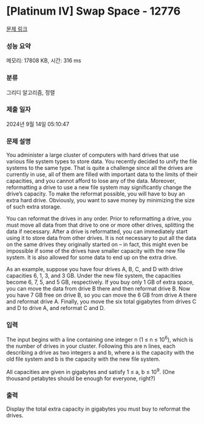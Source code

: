# [Platinum IV] Swap Space - 12776 

[문제 링크](https://www.acmicpc.net/problem/12776) 

### 성능 요약

메모리: 17808 KB, 시간: 316 ms

### 분류

그리디 알고리즘, 정렬

### 제출 일자

2024년 9월 14일 05:10:47

### 문제 설명

<p>You administer a large cluster of computers with hard drives that use various file system types to store data. You recently decided to unify the file systems to the same type. That is quite a challenge since all the drives are currently in use, all of them are filled with important data to the limits of their capacities, and you cannot afford to lose any of the data. Moreover, reformatting a drive to use a new file system may significantly change the drive’s capacity. To make the reformat possible, you will have to buy an extra hard drive. Obviously, you want to save money by minimizing the size of such extra storage.</p>

<p>You can reformat the drives in any order. Prior to reformatting a drive, you must move all data from that drive to one or more other drives, splitting the data if necessary. After a drive is reformatted, you can immediately start using it to store data from other drives. It is not necessary to put all the data on the same drives they originally started on – in fact, this might even be impossible if some of the drives have smaller capacity with the new file system. It is also allowed for some data to end up on the extra drive.</p>

<p>As an example, suppose you have four drives A, B, C, and D with drive capacities 6, 1, 3, and 3 GB. Under the new file system, the capacities become 6, 7, 5, and 5 GB, respectively. If you buy only 1 GB of extra space, you can move the data from drive B there and then reformat drive B. Now you have 7 GB free on drive B, so you can move the 6 GB from drive A there and reformat drive A. Finally, you move the six total gigabytes from drives C and D to drive A, and reformat C and D.</p>

### 입력 

 <p>The input begins with a line containing one integer n (1 ≤ n ≤ 10<sup>6</sup>), which is the number of drives in your cluster. Following this are n lines, each describing a drive as two integers a and b, where a is the capacity with the old file system and b is the capacity with the new file system.</p>

<p>All capacities are given in gigabytes and satisfy 1 ≤ a, b ≤ 10<sup>9</sup>. (One thousand petabytes should be enough for everyone, right?)</p>

### 출력 

 <p>Display the total extra capacity in gigabytes you must buy to reformat the drives.</p>

